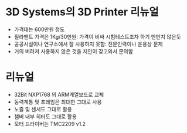 # 3D Systems의 3D Printer 리뉴얼 
- 가격대는 600만원 정도
- 필라멘트 가격은 1Kg/30만원: 가격이 비싸 시험테스트조차 하기 만만치 않은듯
- 공공시설이나 연구소에서 잘 사용하지 못함: 전문인력이나 운용상 문제
- 거의 버려져 사용하지 않은 것을 지인이 갖고와서 문의함

# 리뉴얼
- 32Bit NXP1768 의 ARM계열보드로 교체
- 동력계통 및 프레임은 최대한 그대로 사용
- 노즐 및 센서도 그대로 활용
- 챔버 내부 히터도 그대로 활용
- 모터 드라이버는 TMC2209 v1.2 

